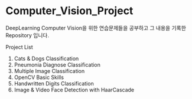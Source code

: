 # Computer_Vision_Project

DeepLearning Computer Vision을 위한 연습문제들을 공부하고 그 내용을 기록한 Repository 입니다.

Project List
  1. Cats & Dogs Classification
  2. Pneumonia Diagnose Classification
  3. Multiple Image Classification
  4. OpenCV Basic Skills
  5. Handwritten Digits Classification
  6. Image & Video Face Detection with HaarCascade
